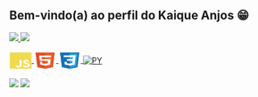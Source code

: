 ## Bem-vindo(a) ao perfil do Kaique Anjos 😁

 <div>
   <a href="https://github.com/KaiqueAnjos06">
   <img height="180em" src="https://github-readme-stats.vercel.app/api?username=KaiqueAnjos06&show_icons=true&theme=tokyonight&include_all_commits=true&count_private=true"/>
   <img height="180em" src="https://github-readme-stats.vercel.app/api/top-langs/?username=KaiqueAnjos06&layout=compact&langs_count=6&theme=tokyonight"/>
</div>
    
<div style="display: inline_block"><br>
  <img align="center" alt="Js" height="30" width="40" src="https://raw.githubusercontent.com/devicons/devicon/master/icons/javascript/javascript-plain.svg ">
  <img align="center" alt="HTML" height="30" width="40" src="https://raw.githubusercontent.com/devicons/devicon/master/icons/html5/html5-original.svg ">
  <img align="center" alt="CSS" height="30" width="40" src="https://raw.githubusercontent.com/devicons/devicon/master/icons/css3/css3-original.svg ">
  <img align="center" alt="PY" height="30" width="40" src="https://cdn.jsdelivr.net/gh/devicons/devicon/icons/adonisjs/adonisjs-original.svg" />
          

          
</div>
 
<br>
  
<div>
  <a href="https://instagram.com/KaiqueAnjos06" target="_blank"><img src="https://img.shields.io/badge/-Instagram-%23E4405F?style=for-the- badge&logo=instagram&logoColor=white" target="_blank"></a>
  <a href="https://www.linkedin.com/in/ricardohdias" target="_blank"><img src="https://img.shields.io/badge/-LinkedIn-%230077B5?style= for-the-badge&logo=linkedin&logoColor=white" target="_blank"></a>
</div>
